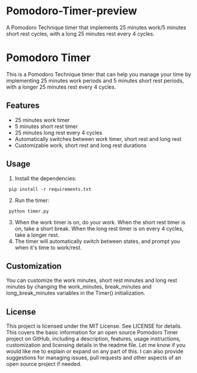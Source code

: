 # Pomodoro-Timer-preview
A Pomodoro Technique timer that implements 25 minutes work/5 minutes short rest cycles, with a long 25 minutes rest every 4 cycles.

# Pomodoro Timer
This is a Pomodoro Technique timer that can help you manage your time by implementing 25 minutes work periods and 5 minutes short rest periods, with a longer 25 minutes rest every 4 cycles.
## Features
- 25 minutes work timer
- 5 minutes short rest timer
- 25 minutes long rest every 4 cycles
- Automatically switches between work timer, short rest and long rest
- Customizable work, short rest and long rest durations
## Usage
1. Install the dependencies:
```
 pip install -r requirements.txt
```
2. Run the timer:
```
 python timer.py
```
3. When the work timer is on, do your work. When the short rest timer is on, take a short break. When the long rest timer is on every 4 cycles, take a longer rest.
4. The timer will automatically switch between states, and prompt you when it's time to work/rest.
## Customization
You can customize the work minutes, short rest minutes and long rest minutes by changing the work_minutes, break_minutes and long_break_minutes variables in the Timer() initialization.
## License
This project is licensed under the MIT License. See LICENSE for details.
This covers the basic information for an open source Pomodoro Timer project on GitHub, including a description, features, usage instructions, customization and licensing details in the readme file. Let me know if you would like me to explain or expand on any part of this. I can also provide suggestions for managing issues, pull requests and other aspects of an open source project if needed. 
